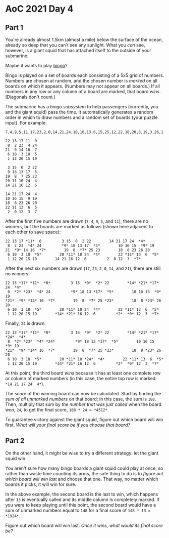 # AoC 2021 Day 4

## Part 1

You're already almost 1.5km (almost a mile) below the surface of the ocean, already so deep that you can't see any sunlight. What you *can* see, however, is a giant squid that has attached itself to the outside of your submarine.

Maybe it wants to play [bingo](https://en.wikipedia.org/wiki/Bingo_\(American_version\))?

Bingo is played on a set of boards each consisting of a 5x5 grid of numbers. Numbers are chosen at random, and the chosen number is *marked* on all boards on which it appears. (Numbers may not appear on all boards.) If all numbers in any row or any column of a board are marked, that board *wins*. (Diagonals don't count.)

The submarine has a *bingo subsystem* to help passengers (currently, you and the giant squid) pass the time. It automatically generates a random order in which to draw numbers and a random set of boards (your puzzle input). For example:

```
7,4,9,5,11,17,23,2,0,14,21,24,10,16,13,6,15,25,12,22,18,20,8,19,3,26,1

22 13 17 11  0
 8  2 23  4 24
21  9 14 16  7
 6 10  3 18  5
 1 12 20 15 19

 3 15  0  2 22
 9 18 13 17  5
19  8  7 25 23
20 11 10 24  4
14 21 16 12  6

14 21 17 24  4
10 16 15  9 19
18  8 23 26 20
22 11 13  6  5
 2  0 12  3  7
```

After the first five numbers are drawn (`7`, `4`, `9`, `5`, and `11`), there are no winners, but the boards are marked as follows (shown here adjacent to each other to save space):

```
22 13 17 *11*  0         3 15  0  2 22        14 21 17 24  *4*
 8  2 23  *4* 24         *9* 18 13 17  *5*        10 16 15  *9* 19
21  *9* 14 16  *7*        19  8  *7* 25 23        18  8 23 26 20
 6 10  3 18  *5*        20 *11* 10 24  *4*        22 *11* 13  6  *5*
 1 12 20 15 19        14 21 16 12  6         2  0 12  3  *7*
```

After the next six numbers are drawn (`17`, `23`, `2`, `0`, `14`, and `21`), there are still no winners:

```
22 13 *17* *11*  *0*         3 15  *0*  *2* 22        *14* *21* *17* 24  *4*
 8  *2* *23*  *4* 24         *9* 18 13 *17*  *5*        10 16 15  *9* 19
*21*  *9* *14* 16  *7*        19  8  *7* 25 *23*        18  8 *23* 26 20
 6 10  3 18  *5*        20 *11* 10 24  *4*        22 *11* 13  6  *5*
 1 12 20 15 19        *14* *21* 16 12  6         *2*  *0* 12  3  *7*
```

Finally, `24` is drawn:

```
22 13 *17* *11*  *0*         3 15  *0*  *2* 22        *14* *21* *17* *24*  *4*
 8  *2* *23*  *4* *24*         *9* 18 13 *17*  *5*        10 16 15  *9* 19
*21*  *9* *14* 16  *7*        19  8  *7* 25 *23*        18  8 *23* 26 20
 6 10  3 18  *5*        20 *11* 10 *24*  *4*        22 *11* 13  6  *5*
 1 12 20 15 19        *14* *21* 16 12  6         *2*  *0* 12  3  *7*
```

At this point, the third board *wins* because it has at least one complete row or column of marked numbers (in this case, the entire top row is marked: `*14 21 17 24  4*`).

The *score* of the winning board can now be calculated. Start by finding the *sum of all unmarked numbers* on that board; in this case, the sum is `188`. Then, multiply that sum by *the number that was just called* when the board won, `24`, to get the final score, `188 * 24 = *4512*`.

To guarantee victory against the giant squid, figure out which board will win first. *What will your final score be if you choose that board?*

## Part 2

On the other hand, it might be wise to try a different strategy: let the giant squid win.

You aren't sure how many bingo boards a giant squid could play at once, so rather than waste time counting its arms, the safe thing to do is to *figure out which board will win last* and choose that one. That way, no matter which boards it picks, it will win for sure.

In the above example, the second board is the last to win, which happens after `13` is eventually called and its middle column is completely marked. If you were to keep playing until this point, the second board would have a sum of unmarked numbers equal to `148` for a final score of `148 * 13 = *1924*`.

Figure out which board will win last. *Once it wins, what would its final score be?*
